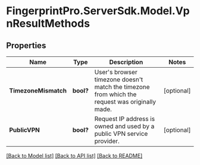 # FingerprintPro.ServerSdk.Model.VpnResultMethods
## Properties

Name | Type | Description | Notes
------------ | ------------- | ------------- | -------------
**TimezoneMismatch** | **bool?** | User&#x27;s browser timezone doesn&#x27;t match the timezone from which the request was originally made. | [optional] 
**PublicVPN** | **bool?** | Request IP address is owned and used by a public VPN service provider. | [optional] 

[[Back to Model list]](../README.md#documentation-for-models) [[Back to API list]](../README.md#documentation-for-api-endpoints) [[Back to README]](../README.md)

